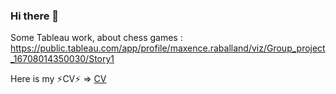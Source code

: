 ### Hi there 👋


Some Tableau work, about chess games : https://public.tableau.com/app/profile/maxence.raballand/viz/Group_project_16708014350030/Story1

<!--
**nathan38btc/nathan38btc** is a ✨ _special_ ✨ repository because its `README.md` (this file) appears on your GitHub profile.

Here are some ideas to get you started:

- 🔭 I’m currently working on ...
- 🌱 I’m currently learning ...
- 👯 I’m looking to collaborate on ...
- 🤔 I’m looking for help with ...
- 💬 Ask me about ...
- 📫 How to reach me: ...
- 😄 Pronouns: ...
- ⚡ Fun fact: ...
-->
Here is my ⚡CV⚡ => [CV](https://github.com/nathan38btc/nathan38btc/files/10281600/CV.pdf)
